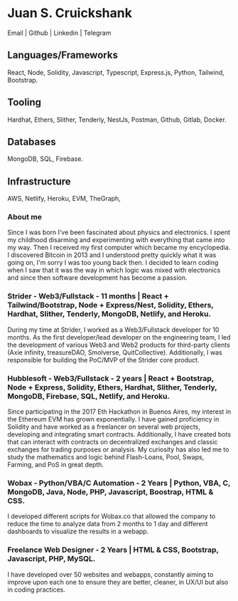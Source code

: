 # Juan S. Cruickshank
Email | Github | Linkedin | Telegram

## Languages/Frameworks
React, Node, Solidity, Javascript, Typescript, Express.js, Python, Tailwind, Bootstrap.

## Tooling
Hardhat, Ethers, Slither, Tenderly, NestJs, Postman, Github, Gitlab, Docker.

## Databases
MongoDB, SQL, Firebase.

## Infrastructure
AWS, Netlify, Heroku, EVM, TheGraph,

### About me
Since I was born I’ve been fascinated about physics and electronics. I spent my childhood disarming and experimenting with everything that came into my way. Then I received my first computer which became my encyclopedia. I discovered Bitcoin in 2013 and I understood pretty quickly what it was going on, I'm sorry I was too young back then. I decided to learn coding when I saw that it was the way in which logic was mixed with electronics and since then software development has become a passion.

### Strider - Web3/Fullstack - 11 months | React + Tailwind/Bootstrap, Node + Express/Nest, Solidity, Ethers, Hardhat, Slither, Tenderly, MongoDB, Netlify, and Heroku.
During my time at Strider, I worked as a Web3/Fullstack developer for 10 months. As the first developer/lead developer on the engineering team, I led the development of various Web3 and Web2 products for third-party clients (Axie infinity, treasureDAO, Smolverse, QuitCollective). Additionally, I was responsible for building the PoC/MVP of the Strider core product.

### Hubblesoft - Web3/Fullstack - 2 years | React + Bootstrap, Node + Express, Solidity, Ethers, Hardhat, Slither, Tenderly, MongoDB, Firebase, SQL, Netlify, and Heroku.
Since participating in the 2017 Eth Hackathon in Buenos Aires, my interest in the Ethereum EVM has grown exponentially. I have gained proficiency in Solidity and have worked as a freelancer on several web projects, developing and integrating smart contracts. Additionally, I have created bots that can interact with contracts on decentralized exchanges and classic exchanges for trading purposes or analysis. My curiosity has also led me to study the mathematics and logic behind Flash-Loans, Pool, Swaps, Farming, and PoS in great depth.

### Wobax - Python/VBA/C Automation - 2 Years | Python, VBA, C, MongoDB, Java, Node, PHP, Javascript, Boostrap, HTML & CSS.
I developed different scripts for Wobax.co that allowed the company to reduce the time to analyze data from 2 months to 1 day and different dashboards to visualize the results in a webapp. 
    
### Freelance Web Designer - 2 Years | HTML & CSS, Bootstrap, Javascript, PHP, MySQL.
I have developed over 50 websites and webapps, constantly aiming to improve upon each one to ensure they are better, cleaner, in UX/UI but also in coding practices. 
